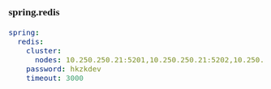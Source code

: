 <span  style="font-family: Simsun,serif; font-size: 17px; ">

### spring.redis

~~~yaml
spring:
  redis:
    cluster:
      nodes: 10.250.250.21:5201,10.250.250.21:5202,10.250.250.21:5203,10.250.250.21:5204,10.250.250.21:5205,10.250.250.21:5206
    password: hkzkdev
    timeout: 3000
~~~

</span>